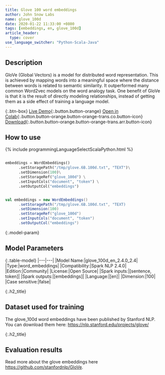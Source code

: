 ```yaml
---
title: Glove 100 word embeddings
author: John Snow Labs
name: glove_100d
date: 2020-01-22 11:33:00 +0800
tags: [embeddings, en, glove_100d]
article_header:
  type: cover
use_language_switcher: "Python-Scala-Java"
---
```


## Description
GloVe (Global Vectors) is a model for distributed word representation. This is achieved by mapping words into a meaningful space where the distance between words is related to semantic similarity. It outperformed many common Word2vec models on the word analogy task. One benefit of GloVe is that it is the result of directly modeling relationships, instead of getting them as a side effect of training a language model.


{:.btn-box}
[Live Demo](https://demo.johnsnowlabs.com/public/NER_EN/){:.button.button-orange}
[Open in Colab](https://colab.research.google.com/github/JohnSnowLabs/spark-nlp-workshop/blob/master/jupyter/training/english/dl-ner/ner_dl.ipynb){:.button.button-orange.button-orange-trans.co.button-icon}
[Download](https://s3.amazonaws.com/auxdata.johnsnowlabs.com/public/models/glove_100d_en_2.4.0_2.4_1579690104032.zip){:.button.button-orange.button-orange-trans.arr.button-icon}

## How to use 

{% include programmingLanguageSelectScalaPython.html %}

```python

embeddings = WordEmbeddings()
      .setStoragePath("/tmp/glove.6B.100d.txt", "TEXT")\
      .setDimension(100)\
      .setStorageRef("glove_100d") \
      .setInputCols("document", "token") \
      .setOutputCol("embeddings")
```

```scala

val embeddings = new WordEmbeddings()
      .setStoragePath("/tmp/glove.6B.100d.txt", "TEXT)
      .setDimension(100)
      .setStorageRef("glove_100d") 
      .setInputCols("document", "token")
      .setOutputCol("embeddings")
```

{:.model-param}
## Model Parameters

{:.table-model}
|---|---|
|Model Name:|glove_100d_en_2.4.0_2.4|
|Type:|word_embeddings|
|Compatibility:|Spark NLP 2.4.0|
|Edition:|Community|
|License:|Open Source|
|Spark inputs:|[sentence, token]|
|Spark outputs:|[embeddings]|
|Language:|[en]|
|Dimension:|100|
|Case sensitive:|false|

{:.h2_title}
## Dataset used for training
The glove_100d word embeddings have been published by Stanford NLP. You can download them here: <a href="https://nlp.stanford.edu/projects/glove/">https://nlp.stanford.edu/projects/glove/</a>


{:.h2_title}
## Evaluation results
Read more about the glove embeddings here <a href="https://github.com/stanfordnlp/GloVe">https://github.com/stanfordnlp/GloVe</a>.
